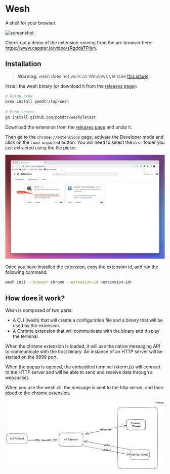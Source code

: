 # Wesh

A shell for your browser.

![screenshot](./static/screenshot.png)

Check out a demo of the extension running from the arc browser here: <https://www.capster.io/video/zRgddaTPilyn>.

## Installation

> **Warning**: wesh does not work on Windows yet (see [this issue](https://github.com/creack/pty/issues/161)).

Install the wesh binary (or download it from the [releases page](https://github.com/pomdtr/wesh/releases/latest)):

```bash
# Using brew
brew install pomdtr/tap/wesh

# From source
go install github.com/pomdtr/wesh@latest
```

Download the extension from the [releases page](https://github.com/pomdtr/wesh/releases/latest) and unzip it.

Then go to the `chrome://extensions` page, activate the Developer mode and click on the `Load unpacked` button.
You will need to select the `dist` folder you just extracted using the file picker.

![Extension Page](./static/extensions.png)

Once you have installed the extension, copy the extension id, and run the following command:

```bash
wesh init --browser chrome --extension-id <extension-id>
```

## How does it work?

Wesh is composed of two parts:

- A CLI (wesh) that will create a configuration file and a binary that will be used by the extension.
- A Chrome extension that will communicate with the binary and display the terminal.

When the chrome extension is loaded, it will use the native messaging API to communicate with the host binary.
An instance of an HTTP server will be started on the 9999 port.

When the popup is opened, the embedded terminal (xterm.js) will connect to the HTTP server and will be able to send and receive data through a websocket.

When you use the wesh cli, the message is sent to the http server, and then piped to the chrome extension.

![wesh architecture](./static/architecture.excalidraw.png)
